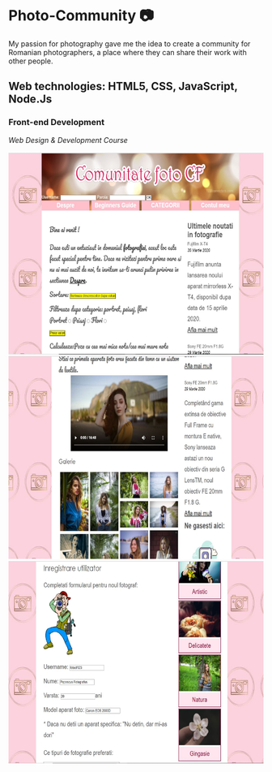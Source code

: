# Photo-Community :camera:
My passion for photography gave me the idea to create a community for Romanian photographers, a place where they can share their work with other people.

## Web technologies: HTML5, CSS, JavaScript, Node.Js

### Front-end Development
*Web Design &amp; Development Course*

<img src="https://github.com/DimaOanaTeodora/Foto-Community/blob/main/cf2.JPG" width="600" height="400"/>
<img src="https://github.com/DimaOanaTeodora/Foto-Community/blob/main/cf3.JPG"  width="600" height="400"/>
<img src="https://github.com/DimaOanaTeodora/Foto-Community/blob/main/cf4.JPG"  width="600" height="400"/>
